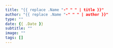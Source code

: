 ```yaml
---
title: "{{ replace .Name "-" " " | title }}"
author: "{{ replace .Name "-" " " | author }}"
type: ""
date: {{ .Date }}
subtitle: ""
image: ""
tags: []
---
```

